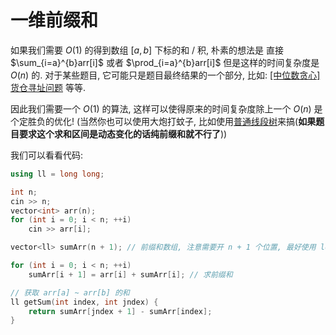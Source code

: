 # 一维前缀和

如果我们需要 $O(1)$ 的得到数组 $[a, b]$ 下标的和 / 积, 朴素的想法是 直接 $\sum_{i=a}^{b}arr[i]$ 或者 $\prod_{i=a}^{b}arr[i]$ 但是这样的时间复杂度是 $O(n)$ 的. 对于某些题目, 它可能只是题目最终结果的一个部分, 比如: [[中位数贪心]货仓寻址问题](../../012-【算法】贪心/001-【中位数贪心】货仓寻址问题/index.md) 等等.

因此我们需要一个 $O(1)$ 的算法, 这样可以使得原来的时间复杂度除上一个 $O(n)$ 是个定胜负的优化! (当然你也可以使用大炮打蚊子, 比如使用[普通线段树](../../010-【数据结构】线段树/001-普通线段树/index.md)来搞(**如果题目要求这个求和区间是动态变化的话纯前缀和就不行了**))

我们可以看看代码:

```C++
using ll = long long;

int n;
cin >> n;
vector<int> arr(n);
for (int i = 0; i < n; ++i)
    cin >> arr[i];

vector<ll> sumArr(n + 1); // 前缀和数组, 注意需要开 n + 1 个位置, 最好使用 long long, 不然见祖宗

for (int i = 0; i < n; ++i)
    sumArr[i + 1] = arr[i] + sumArr[i]; // 求前缀和

// 获取 arr[a] ~ arr[b] 的和
ll getSum(int index, int jndex) {
    return sumArr[jndex + 1] - sumArr[index];
}
```
